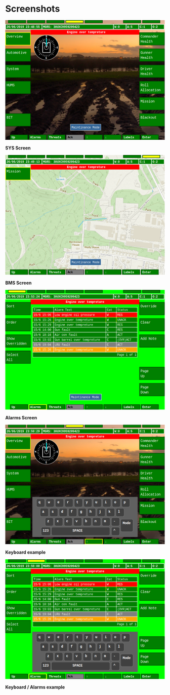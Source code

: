 # Screenshots

![SYS Screen](images/Screenshot-Sys.png)

**SYS Screen**

![BMS Screen](images/Screenshot-Maps.png)

**BMS Screen**

![Alarms Screen](images/Screenshot-Alarms.png)

**Alarms Screen**

![Keyboard example](images/Screenshot-keyboard1.png)

**Keyboard example**

![Keyboard example](images/Screenshot-keyboard2.png)

**Keyboard / Alarms example**

